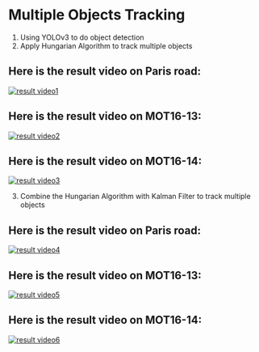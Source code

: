 # Multiple Objects Tracking

1. Using YOLOv3 to do object detection
2. Apply Hungarian Algorithm to track multiple objects



##  Here is the result video on Paris road:

[![result video1](http://img.youtube.com/vi/LXbzgruphMQ/0.jpg)](https://www.youtube.com/watch?v=LXbzgruphMQ "Object Tracking1")


##  Here is the result video on MOT16-13:
[![result video2](http://img.youtube.com/vi/vyP6e4dfnbI/0.jpg)](https://www.youtube.com/watch?v=vyP6e4dfnbI "Object Tracking2")


##  Here is the result video on MOT16-14:
[![result video3](http://img.youtube.com/vi/-ydTKItf1gc/0.jpg)](https://www.youtube.com/watch?v=-ydTKItf1gc "Object Tracking3")




3. Combine the Hungarian Algorithm with Kalman Filter to track multiple objects


##  Here is the result video on Paris road:

[![result video4](http://img.youtube.com/vi/iYxHwHAC0yE/0.jpg)](https://www.youtube.com/watch?v=iYxHwHAC0yE "Object Tracking4")


##  Here is the result video on MOT16-13:
[![result video5](http://img.youtube.com/vi/U4BbNxjzBDo/0.jpg)](https://www.youtube.com/watch?v=U4BbNxjzBDo "Object Tracking5")


##  Here is the result video on MOT16-14:
[![result video6](http://img.youtube.com/vi/isd07INNUyI/0.jpg)](https://www.youtube.com/watch?v=isd07INNUyI "Object Tracking6")
